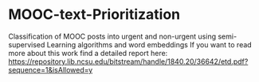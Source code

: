 # MOOC-text-Prioritization
Classification of MOOC posts into urgent and non-urgent using semi-supervised Learning algorithms and word embeddings
If you want to read more about this work find a detailed report here: https://repository.lib.ncsu.edu/bitstream/handle/1840.20/36642/etd.pdf?sequence=1&isAllowed=y
